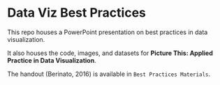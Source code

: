 # Data Viz Best Practices

This repo houses a PowerPoint presentation on best practices in data visualization.

It also houses the code, images, and datasets for **Picture This: Applied Practice in Data Visualization**.

The handout (Berinato, 2016) is available in `Best Practices Materials`. 
